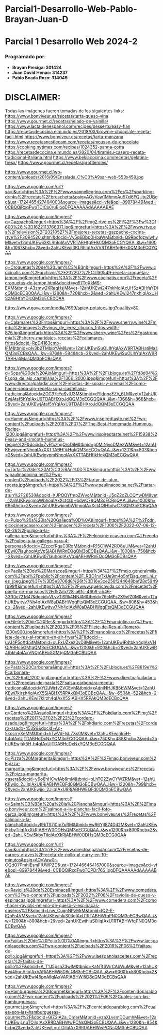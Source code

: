 # Parcial1-Desarrollo-Web-Pablo-Brayan-Juan-D

# Parcial 1 Desarrollo Web 2024-2

### Programado por:
- **Brayan Presiga: 301424**
- **Juan David Henao: 314237**
- **Pablo Boada Rozo: 314049**

# DISCLAIMER:
Todas las imágenes fueron tomadas de los siguientes links: 
https://www.bonviveur.es/recetas/tarta-queso-vina
https://www.gourmet.cl/recetas/helado-de-vainilla/
https://www.lactaidenespanol.com/recipes/desserts/easy-flan
https://recetasdecocina.elmundo.es/2018/03/brownie-chocolate-receta-facil.html
https://www.bonviveur.es/recetas/tarta-manzana
https://www.recetasnestlecam.com/recetas/mousse-de-chocolate
https://cooking.nytimes.com/recipes/1024352-panna-cotta
https://recetasdecocina.elmundo.es/2020/04/tiramisu-casero-receta-tradicional-italiana.html
https://www.bekiacocina.com/recetas/gelatina-fresa/
https://www.gourmet.cl/recetas/profiteroles/

https://www.gourmet.cl/wp-content/uploads/2016/09/Ensalada_C%C3%A9sar-web-553x458.jpg

https://www.google.com/url?sa=i&url=https%3A%2F%2Fwww.sanpellegrino.com%2Fes%2Fsparkling-drinks%2Frecetas%2Fbruschetta&psig=AOvVaw1MhmoAu57xl6FQUtu2UBgc&ust=1724465427404000&source=images&cd=vfe&opi=89978449&ved=0CBQQjRxqFwoTCICx0ruEiogDFQAAAAAdAAAAABAE

https://www.google.com/imgres?q=Gazpacho&imgurl=https%3A%2F%2Fimg2.rtve.es%2Fi%2F%3Fw%3D1600%26i%3D1622113766371.jpg&imgrefurl=https%3A%2F%2Fwww.rtve.es%2Ftelevision%2F20210527%2Fmejores-recetas-gazpacho-cocina-rtve%2F2094520.shtml&docid=Vy5q6Dbp0HbaWM&tbnid=Q9RbofgzwIwhyM&vet=12ahUKEwji3KLRhIqIAxVVRTABHfg9Hk0QM3oECGYQAA..i&w=1600&h=1067&hcb=2&ved=2ahUKEwji3KLRhIqIAxVVRTABHfg9Hk0QM3oECGYQAA

https://www.google.com/imgres?q=Croquetas%20de%20Jam%C3%B3n&imgurl=https%3A%2F%2Fwww.cocinatis.com%2Farchivos%2F202207%2FCTIS0549-receta-croquetas-jamon.jpg&imgrefurl=https%3A%2F%2Fwww.cocinatis.com%2Freceta%2Fcroquetas-de-jamon.html&docid=yq97TgXkMS-EKM&tbnid=A3zmw2KRaqHsjM&vet=12ahUKEwi247nkhIqIAxUHSzABHfaYDlcQM3oECB0QAA..i&w=1280&h=720&hcb=2&ved=2ahUKEwi247nkhIqIAxUHSzABHfaYDlcQM3oECB0QAA

https://www.goya.com/media/7699/spicy-potatoes.jpg?quality=80

https://www.google.com/imgres?q=Calamares%20Fritos&imgurl=https%3A%2F%2Fwww.sherry.wine%2Fmedia%2Fimages%2Fvinos_de_jerez_chocos_fritos.width-876.jpg&imgrefurl=https%3A%2F%2Fwww.sherry.wine%2Fes%2Fgastronomia%2Fsherry-maridajes-recetas%2Fcalamares-fritos&docid=RpD4163cmo-IFM&tbnid=pIv3b2TMbipYAM&vet=12ahUKEwiSuOLlhYqIAxW9RTABHatjMasQM3oECBsQAA..i&w=876&h=584&hcb=2&ved=2ahUKEwiSuOLlhYqIAxW9RTABHatjMasQM3oECBsQAA

https://www.google.com/imgres?q=Sopa%20de%20Ajo&imgurl=https%3A%2F%2Fi.blogs.es%2Ffd8d04%2Fsopa_de_ajo_castellana%2F1366_2000.jpeg&imgrefurl=https%3A%2F%2Fwww.directoalpaladar.com%2Frecetas-de-sopas-y-cremas%2Fcomo-hacer-sopa-ajo-receta-sopa-castellana-tradicional&docid=ZOG97cYqSvlU3M&tbnid=dYidnnaEZb_6LM&vet=12ahUKEwjAtaf5hYqIAxU9TDABHXroJdQQM3oECGQQAA..i&w=1366&h=868&hcb=2&ved=2ahUKEwjAtaf5hYqIAxU9TDABHXroJdQQM3oECGQQAA

https://www.google.com/imgres?q=Hummus&imgurl=https%3A%2F%2Fwww.inspiredtaste.net%2Fwp-content%2Fuploads%2F2019%2F07%2FThe-Best-Homemade-Hummus-Recipe-1200.jpg&imgrefurl=https%3A%2F%2Fwww.inspiredtaste.net%2F15938%2Feasy-and-smooth-hummus-recipe%2F&docid=ZyEfczhgQroDiM&tbnid=p0MiNjvoDMezWM&vet=12ahUKEwjgvpmNhoqIAxXXTTABHfikHqkQM3oECGwQAA..i&w=1201&h=803&hcb=2&ved=2ahUKEwjgvpmNhoqIAxXXTTABHfikHqkQM3oECGwQAA

https://www.google.com/imgres?q=Tartar%20de%20At%C3%BAn%0D%0A&imgurl=https%3A%2F%2Fwww.paulinacocina.net%2Fwp-content%2Fuploads%2F2022%2F03%2Ftartar-de-atun-receta.jpg&imgrefurl=https%3A%2F%2Fwww.paulinacocina.net%2Ftartar-de-atun%2F26530&docid=XJPQQYfmpZWvoM&tbnid=J5qZ2oZLCQYwDM&vet=12ahUKEwjqmbWbhoqIAxXct4QIHbdwC78QM3oECBgQAA..i&w=1000&h=665&hcb=2&ved=2ahUKEwjqmbWbhoqIAxXct4QIHbdwC78QM3oECBgQAA

https://www.google.com/imgres?q=Pulpo%20a%20la%20Gallega%0D%0A&imgurl=https%3A%2F%2Fcdn.elcocinerocasero.com%2Fimagen%2Freceta%2F1000%2F2022-07-06-12-02-26%2Fpulpo-a-la-gallega.jpeg&imgrefurl=https%3A%2F%2Felcocinerocasero.com%2Freceta%2Fpulpo-a-la-gallega-para-4-personas&docid=ZZcpcfRgaC3RqM&tbnid=R15C1W42RO8uUM&vet=12ahUKEwi07IauhoqIAxVqSjABHWRnEQgQM3oECBsQAA..i&w=1000&h=750&hcb=2&ved=2ahUKEwi07IauhoqIAxVqSjABHWRnEQgQM3oECBsQAA

https://www.google.com/imgres?q=Paella%20de%20Mariscos&imgurl=https%3A%2F%2Fmojo.generalmills.com%2Fapi%2Fpublic%2Fcontent%2F_RBO1nvTxUe9m4o5nfEjag_gmi_hi_res_jpeg.jpeg%3Fv%3D5e3706d8%26t%3D16e3ce250f244648bef28c5949fb99ff&imgrefurl=https%3A%2F%2Fwww.quericavida.com%2Frecetas%2Fpaella-de-mariscos%2Fd52ab728-a61c-46b9-ab46-33ff0c721d47&docid=VLyvTiSRk4NN4M&tbnid=76cMFs2X9vfZ0M&vet=12ahUKEwjtyv7Nh4qIAxW8aDABHWggFtsQM3oECGUQAA..i&w=806&h=453&hcb=2&ved=2ahUKEwjtyv7Nh4qIAxW8aDABHWggFtsQM3oECGUQAA

https://www.google.com/imgres?q=Filete%20de%20Res&imgurl=https%3A%2F%2Fmandolina.co%2Fwp-content%2Fuploads%2F2023%2F05%2FFilete-de-Res-al-Romero-1200x900.jpg&imgrefurl=https%3A%2F%2Fmandolina.co%2Frecetas%2Ffilete-de-res-al-romero-en-air-fryer%2F&docid=-uyJ4P5oXtLStM&tbnid=oLFxUZxez0yD8M&vet=12ahUKEwiR4tbkh4qIAxVNQjABHc5GMtgQM3oECBUQAA..i&w=1200&h=900&hcb=2&ved=2ahUKEwiR4tbkh4qIAxVNQjABHc5GMtgQM3oECBUQAA

https://www.google.com/imgres?q=Pasta%20Carbonara&imgurl=https%3A%2F%2Fi.blogs.es%2F8819e1%2Fcarbonara-rec%2F650_1200.jpg&imgrefurl=https%3A%2F%2Fwww.directoalpaladar.com%2Frecetas-de-pasta%2Fsalsa-carbonara-receta-tradiconal&docid=Yi2JWrfv2VCEyM&tbnid=xAdniNHJKB5bWM&vet=12ahUKEwi7kIrzh4qIAxX5SjABHX5RPAkQM3oECBcQAA..i&w=650&h=522&hcb=2&ved=2ahUKEwi7kIrzh4qIAxX5SjABHX5RPAkQM3oECBcQAA

https://www.google.com/imgres?q=Cordero%20Asado&imgurl=https%3A%2F%2Fokdiario.com%2Fimg%2Frecetas%2F2017%2F02%2F22%2Fcordero-asado.jpg&imgrefurl=https%3A%2F%2Fokdiario.com%2Frecetas%2Fcordero-asado-45396&docid=Aq-5kcsrryXeMM&tbnid=hTwVdFIsL7Xs0M&vet=12ahUKEwjhk5H-h4qIAxUjTDABHdDxNxYQM3oECGQQAA..i&w=750&h=488&hcb=2&ved=2ahUKEwjhk5H-h4qIAxUjTDABHdDxNxYQM3oECGQQAA

https://www.google.com/imgres?q=Pizza%20Margherita&imgurl=https%3A%2F%2Fimag.bonviveur.com%2Fpizza-margarita.jpg&imgrefurl=https%3A%2F%2Fwww.bonviveur.es%2Frecetas%2Fpizza-margarita-casera&docid=y6o8hHCwfAb6mM&tbnid=pLhTC2ZwCYWZRM&vet=12ahUKEwjjo_2JiIqIAxU8RjABHWEQFd0QM3oECBwQAA..i&w=1200&h=799&hcb=2&ved=2ahUKEwjjo_2JiIqIAxU8RjABHWEQFd0QM3oECBwQAA

https://www.google.com/imgres?q=Salm%C3%B3n%20a%20la%20Plancha&imgurl=https%3A%2F%2Fimag.bonviveur.com%2Fsalmon-a-la-plancha-facil-foto-cerca.jpg&imgrefurl=https%3A%2F%2Fwww.bonviveur.es%2Frecetas%2Fsalmon-a-la-plancha&docid=yI9bTS7j0mZuRM&tbnid=ewR6YjI874Dd2M&vet=12ahUKEwi5kbyTiIqIAxXkRjABHW0ODHsQM3oECG0QAA..i&w=1200&h=800&hcb=2&ved=2ahUKEwi5kbyTiIqIAxXkRjABHW0ODHsQM3oECG0QAA

https://www.google.com/url?sa=i&url=https%3A%2F%2Fwww.directoalpaladar.com%2Frecetas-de-carnes-y-aves%2Freceta-de-pollo-al-curry-en-10-minutos&psig=AOvVaw0r-CQdO7PmhlEsmFIUWPZD&ust=1724466454167000&source=images&cd=vfe&opi=89978449&ved=0CBQQjRxqFwoTCPDr76SIiogDFQAAAAAdAAAAABAE

https://www.google.com/imgres?q=Raviolis%20de%20Espinaca&imgurl=https%3A%2F%2Fwww.comedera.com%2Fwp-content%2Fuploads%2F2022%2F08%2Fraviolis-de-queso-y-espinacas.jpg&imgrefurl=https%3A%2F%2Fwww.comedera.com%2Fcomo-hacer-raviolis-relleno-de-queso-y-espinacas-caseros%2F&docid=Lnw_CugnNPzMrM&tbnid=IQ2-E-IQhFr4VM&vet=12ahUKEwjhluS0iIqIAxU1RTABHWfqPN0QM3oECBwQAA..i&w=1200&h=800&hcb=2&ved=2ahUKEwjhluS0iIqIAxU1RTABHWfqPN0QM3oECBwQAA

https://www.google.com/imgres?q=Fajitas%20de%20Pollo%0D%0A&imgurl=https%3A%2F%2Fwww.laespanolaaceites.com%2Fwp-content%2Fuploads%2F2019%2F06%2Ffajitas-de-pollo.jpg&imgrefurl=https%3A%2F%2Fwww.laespanolaaceites.com%2Frecetas%2Ffajitas-de-pollo%2F&docid=A_T1J5psnZ3wIM&tbnid=KaNTt6WrCAbWuM&vet=12ahUKEwi45pnAiIqIAxVARjABHWi5D8cQM3oECBsQAA..i&w=900&h=530&hcb=2&ved=2ahUKEwi45pnAiIqIAxVARjABHWi5D8cQM3oECBsQAA

https://www.google.com/imgres?q=Hamburguesa%20Gourmet&imgurl=https%3A%2F%2Fcontenidoparablog.com%2Fwp-content%2Fuploads%2F2021%2F06%2FCuales-son-las-hamburguesas-gourmet.jpg&imgrefurl=https%3A%2F%2Fcontenidoparablog.com%2Fcuales-son-las-hamburguesas-gourmet%2F&docid=GIZ2iA2a_DmerM&tbnid=yzaXLvemDDumhM&vet=12ahUKEwjLnuTOiIqIAxXRRDABHWwPCNsQM3oECBUQAA..i&w=1280&h=854&hcb=2&ved=2ahUKEwjLnuTOiIqIAxXRRDABHWwPCNsQM3oECBUQAA